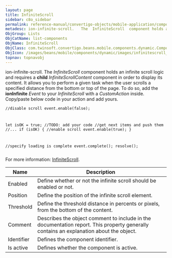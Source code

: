 ```yaml
---
layout: page
title: InfiniteScroll
sidebar: c8o_sidebar
permalink: reference-manual/convertigo-objects/mobile-application/components/list-components/infinitescroll/
metadesc: ion-infinite-scroll.   The  InfiniteScroll  component holds an infinite scroll logic and requires a  child   InfiniteScrollContent  component in order
ObjGroup: Lists
ObjCatName: list-components
ObjName: InfiniteScroll
ObjClass: com.twinsoft.convertigo.beans.mobile.components.dynamic.ComponentManager$1
ObjIcon: /images/beans/mobile/components/dynamic/images/infinitescroll_color_32x32.png
topnav: topnavobj
---
```

ion-infinite-scroll. 
 The <i>InfiniteScroll</i> component holds an infinite scroll logic and requires a <b>child</b> <i>InfiniteScrollContent</i> component in order to display its content.
It allows you to perform a given task when the user scrolls a specified distance from the bottom or top of the page.
To do so, add the <b>ionInfinite</b> <i>Event</i> to your <i>InfiniteScroll</i> with a <i>CustomAction</i> inside.
Copy/paste below code in your action and add yours.
<code><pre>//disable scroll
event.enable(false);

let isOK = true;
//TODO: add your code
//get next items and push them
//...
if (isOK) {
	//enable scroll
	event.enable(true);
}

//specify loading is complete
event.complete();
resolve();
</pre></code>
For more information: <a href='https://ionicframework.com/docs/v3/api/components/infinite-scroll/InfiniteScroll/' target='_blank'>InfiniteScroll</a>.

Name | Description 
--- | ---
Enabled | Define whether or not the infinite scroll should be enabled or not.
Position | Define the position of the infinite scroll element.
Threshold | Define the threshold distance in percents or pixels, from the bottom of the content.
Comment | Describes the object comment to include in the documentation report.  This property generally contains an explanation about the object. 
Identifier | Defines the component identifier.  
Is active | Defines whether the component is active. 

